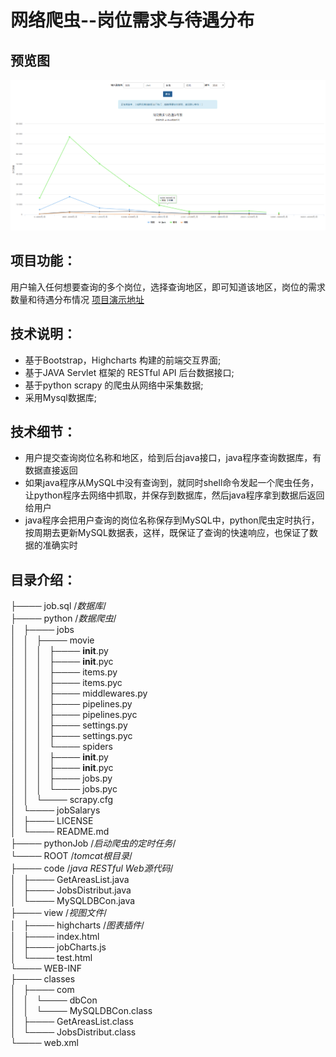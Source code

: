 # 网络爬虫--岗位需求与待遇分布

## 预览图
![Screenshot](https://raw.githubusercontent.com/596008520/jobSalarys/master/preview.png)

## 项目功能：
用户输入任何想要查询的多个岗位，选择查询地区，即可知道该地区，岗位的需求数量和待遇分布情况 [项目演示地址](http://182.61.27.134:8080/view/index.html)

## 技术说明：
* 基于Bootstrap，Highcharts 构建的前端交互界面;<br>
* 基于JAVA Servlet 框架的 RESTful API  后台数据接口;<br>
* 基于python scrapy 的爬虫从网络中采集数据;<br>
* 采用Mysql数据库;<br>

## 技术细节：
* 用户提交查询岗位名称和地区，给到后台java接口，java程序查询数据库，有数据直接返回<br>
* 如果java程序从MySQL中没有查询到，就同时shell命令发起一个爬虫任务，让python程序去网络中抓取，并保存到数据库，然后java程序拿到数据后返回给用户<br>
* java程序会把用户查询的岗位名称保存到MySQL中，python爬虫定时执行，按周期去更新MySQL数据表，这样，既保证了查询的快速响应，也保证了数据的准确实时<br>

## 目录介绍：
├──── job.sql /*数据库*/<br>
├──── python /*数据爬虫*/<br>
│   ├──── jobs<br>
│   │   ├──── movie<br>
│   │   │   ├──── __init__.py<br>
│   │   │   ├──── __init__.pyc<br>
│   │   │   ├──── items.py<br>
│   │   │   ├──── items.pyc<br>
│   │   │   ├──── middlewares.py<br>
│   │   │   ├──── pipelines.py<br>
│   │   │   ├──── pipelines.pyc<br>
│   │   │   ├──── settings.py<br>
│   │   │   ├──── settings.pyc<br>
│   │   │   └──── spiders<br>
│   │   │       ├──── __init__.py<br>
│   │   │       ├──── __init__.pyc<br>
│   │   │       ├──── jobs.py<br>
│   │   │       └──── jobs.pyc<br>
│   │   └──── scrapy.cfg<br>
│   └──── jobSalarys<br>
│       ├──── LICENSE<br>
│       └──── README.md<br>
├──── pythonJob /*启动爬虫的定时任务*/<br>
└──── ROOT /*tomcat根目录*/<br>
    ├──── code /*java RESTful Web源代码*/<br>
    │   ├──── GetAreasList.java<br>
    │   ├──── JobsDistribut.java<br>
    │   └──── MySQLDBCon.java<br>
    ├──── view /*视图文件*/<br>
    │   ├──── highcharts /*图表插件*/<br>
    │   ├──── index.html<br>
    │   ├──── jobCharts.js<br>
    │   └──── test.html<br>
    └──── WEB-INF<br>
        ├──── classes<br>
        │   ├──── com<br>
        │   │   └──── dbCon<br>
        │   │       └──── MySQLDBCon.class<br>
        │   ├──── GetAreasList.class<br>
        │   └──── JobsDistribut.class<br>
        └──── web.xml<br>
